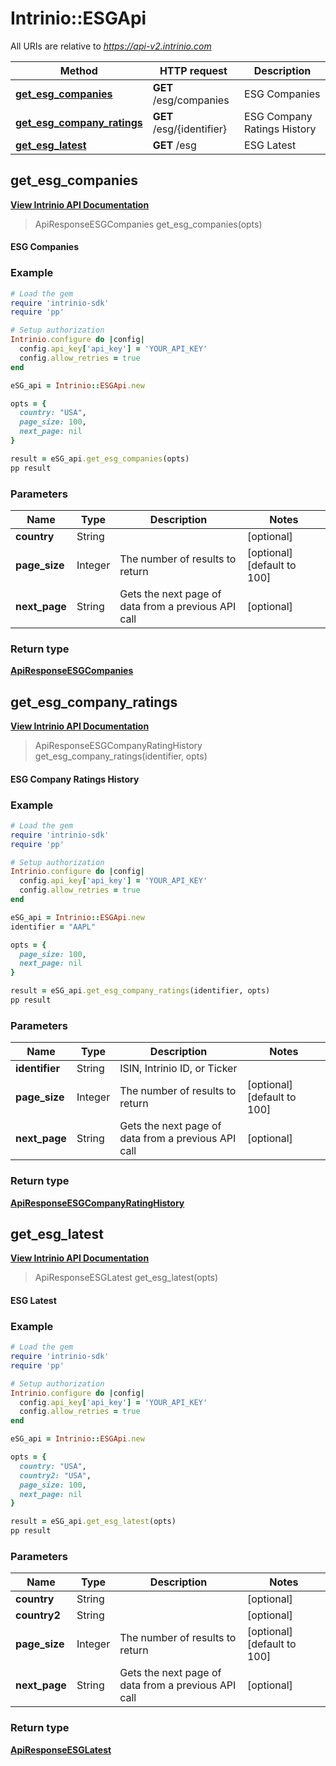 # Intrinio::ESGApi

All URIs are relative to *https://api-v2.intrinio.com*

Method | HTTP request | Description
------------- | ------------- | -------------
[**get_esg_companies**](ESGApi.md#get_esg_companies) | **GET** /esg/companies | ESG Companies
[**get_esg_company_ratings**](ESGApi.md#get_esg_company_ratings) | **GET** /esg/{identifier} | ESG Company Ratings History
[**get_esg_latest**](ESGApi.md#get_esg_latest) | **GET** /esg | ESG Latest



[//]: # (START_OPERATION)

[//]: # (CLASS:Intrinio::ESGApi)

[//]: # (METHOD:get_esg_companies)

[//]: # (RETURN_TYPE:Intrinio::ApiResponseESGCompanies)

[//]: # (RETURN_TYPE_KIND:object)

[//]: # (RETURN_TYPE_DOC:ApiResponseESGCompanies.md)

[//]: # (OPERATION:get_esg_companies_v2)

[//]: # (ENDPOINT:/esg/companies)

[//]: # (DOCUMENT_LINK:ESGApi.md#get_esg_companies)

## **get_esg_companies**

[**View Intrinio API Documentation**](https://docs.intrinio.com/documentation/ruby/get_esg_companies_v2)

[//]: # (START_OVERVIEW)

> ApiResponseESGCompanies get_esg_companies(opts)

#### ESG Companies



[//]: # (END_OVERVIEW)

### Example

[//]: # (START_CODE_EXAMPLE)

```ruby
# Load the gem
require 'intrinio-sdk'
require 'pp'

# Setup authorization
Intrinio.configure do |config|
  config.api_key['api_key'] = 'YOUR_API_KEY'
  config.allow_retries = true
end

eSG_api = Intrinio::ESGApi.new

opts = {
  country: "USA",
  page_size: 100,
  next_page: nil
}

result = eSG_api.get_esg_companies(opts)
pp result
```

[//]: # (END_CODE_EXAMPLE)

[//]: # (START_DEFINITION)

### Parameters

[//]: # (START_PARAMETERS)


Name | Type | Description  | Notes
------------- | ------------- | ------------- | -------------
 **country** | String|  | [optional]  &nbsp;
 **page_size** | Integer| The number of results to return | [optional] [default to 100] &nbsp;
 **next_page** | String| Gets the next page of data from a previous API call | [optional]  &nbsp;

[//]: # (END_PARAMETERS)

### Return type

[**ApiResponseESGCompanies**](ApiResponseESGCompanies.md)

[//]: # (END_OPERATION)


[//]: # (START_OPERATION)

[//]: # (CLASS:Intrinio::ESGApi)

[//]: # (METHOD:get_esg_company_ratings)

[//]: # (RETURN_TYPE:Intrinio::ApiResponseESGCompanyRatingHistory)

[//]: # (RETURN_TYPE_KIND:object)

[//]: # (RETURN_TYPE_DOC:ApiResponseESGCompanyRatingHistory.md)

[//]: # (OPERATION:get_esg_company_ratings_v2)

[//]: # (ENDPOINT:/esg/{identifier})

[//]: # (DOCUMENT_LINK:ESGApi.md#get_esg_company_ratings)

## **get_esg_company_ratings**

[**View Intrinio API Documentation**](https://docs.intrinio.com/documentation/ruby/get_esg_company_ratings_v2)

[//]: # (START_OVERVIEW)

> ApiResponseESGCompanyRatingHistory get_esg_company_ratings(identifier, opts)

#### ESG Company Ratings History



[//]: # (END_OVERVIEW)

### Example

[//]: # (START_CODE_EXAMPLE)

```ruby
# Load the gem
require 'intrinio-sdk'
require 'pp'

# Setup authorization
Intrinio.configure do |config|
  config.api_key['api_key'] = 'YOUR_API_KEY'
  config.allow_retries = true
end

eSG_api = Intrinio::ESGApi.new
identifier = "AAPL"

opts = {
  page_size: 100,
  next_page: nil
}

result = eSG_api.get_esg_company_ratings(identifier, opts)
pp result
```

[//]: # (END_CODE_EXAMPLE)

[//]: # (START_DEFINITION)

### Parameters

[//]: # (START_PARAMETERS)


Name | Type | Description  | Notes
------------- | ------------- | ------------- | -------------
 **identifier** | String| ISIN, Intrinio ID, or Ticker |  &nbsp;
 **page_size** | Integer| The number of results to return | [optional] [default to 100] &nbsp;
 **next_page** | String| Gets the next page of data from a previous API call | [optional]  &nbsp;

[//]: # (END_PARAMETERS)

### Return type

[**ApiResponseESGCompanyRatingHistory**](ApiResponseESGCompanyRatingHistory.md)

[//]: # (END_OPERATION)


[//]: # (START_OPERATION)

[//]: # (CLASS:Intrinio::ESGApi)

[//]: # (METHOD:get_esg_latest)

[//]: # (RETURN_TYPE:Intrinio::ApiResponseESGLatest)

[//]: # (RETURN_TYPE_KIND:object)

[//]: # (RETURN_TYPE_DOC:ApiResponseESGLatest.md)

[//]: # (OPERATION:get_esg_latest_v2)

[//]: # (ENDPOINT:/esg)

[//]: # (DOCUMENT_LINK:ESGApi.md#get_esg_latest)

## **get_esg_latest**

[**View Intrinio API Documentation**](https://docs.intrinio.com/documentation/ruby/get_esg_latest_v2)

[//]: # (START_OVERVIEW)

> ApiResponseESGLatest get_esg_latest(opts)

#### ESG Latest



[//]: # (END_OVERVIEW)

### Example

[//]: # (START_CODE_EXAMPLE)

```ruby
# Load the gem
require 'intrinio-sdk'
require 'pp'

# Setup authorization
Intrinio.configure do |config|
  config.api_key['api_key'] = 'YOUR_API_KEY'
  config.allow_retries = true
end

eSG_api = Intrinio::ESGApi.new

opts = {
  country: "USA",
  country2: "USA",
  page_size: 100,
  next_page: nil
}

result = eSG_api.get_esg_latest(opts)
pp result
```

[//]: # (END_CODE_EXAMPLE)

[//]: # (START_DEFINITION)

### Parameters

[//]: # (START_PARAMETERS)


Name | Type | Description  | Notes
------------- | ------------- | ------------- | -------------
 **country** | String|  | [optional]  &nbsp;
 **country2** | String|  | [optional]  &nbsp;
 **page_size** | Integer| The number of results to return | [optional] [default to 100] &nbsp;
 **next_page** | String| Gets the next page of data from a previous API call | [optional]  &nbsp;

[//]: # (END_PARAMETERS)

### Return type

[**ApiResponseESGLatest**](ApiResponseESGLatest.md)

[//]: # (END_OPERATION)

